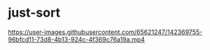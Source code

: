 # just-sort
https://user-images.githubusercontent.com/65621247/142369755-96bfcd11-73d8-4b13-924c-4f369c76a19a.mp4

